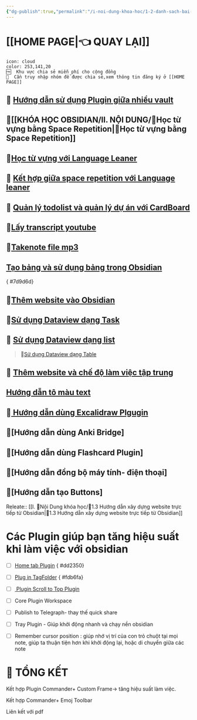 ```yaml
---
{"dg-publish":true,"permalink":"/i-noi-dung-khoa-hoc/1-2-danh-sach-bai-hoc-obsidian-nang-cao/","dgPassFrontmatter":true,"noteIcon":"1","created":"","updated":""}
---
```




# [[HOME PAGE\|👈 QUAY LẠI]]

```ad-info
icon: cloud
color: 253,141,20
🆓  Khu vực chia sẻ miễn phí cho cộng đồng
💎  Cần truy nhập nhóm để được chia sẻ,xem thông tin đăng ký ở [[HOME PAGE]]
```

 ## 💎 [Hướng dẫn sử dụng Plugin giữa nhiều vault](https://www.facebook.com/groups/219067851029823/posts/223744593895482/)

## 💎[[KHÓA HỌC OBSIDIAN/II. NỘI DUNG/🌟Học từ vựng bằng Space Repetition\|🌟Học từ vựng bằng Space Repetition]]

## 💎[Học từ vựng với Language Leaner](https://www.facebook.com/groups/219067851029823/posts/234529566150318/)
 
## 💎 [Kết hợp giữa space repetition với Language leaner](https://www.facebook.com/groups/219067851029823/posts/234529566150318/)

## 💎 [Quản lý todolist và quản lý dự án với CardBoard](https://www.facebook.com/groups/219067851029823/posts/233222509614357/)

## 💎[Lấy transcript youtube](https://www.facebook.com/groups/219067851029823/posts/232158386387436/)

## 💎[Takenote file mp3](https://www.facebook.com/groups/219067851029823/posts/233408126262462/)

 ## [Tạo bảng và sử dụng bảng trong Obsidian](https://www.facebook.com/groups/219067851029823/posts/231771149759493/)


{ #7d9d6d}


## 💎[Thêm website vào Obsidian]()

 ## 💎[Sử dụng Dataview dạng Task](https://www.facebook.com/groups/219067851029823/posts/238619882407953/)

## 💎 [Sử dụng Dataview dạng list]()

>💎[Sử dụng Dataview dạng Table]()

## 💎 [Thêm website và chế độ làm việc tập trung](https://www.facebook.com/groups/219067851029823/posts/236522149284393)

## [Hướng dẫn tô màu text](https://www.facebook.com/groups/219067851029823/posts/227707163499225/)

## 💎[ Hướng dẫn dùng Excalidraw Plgugin](https://www.facebook.com/groups/219067851029823/posts/246889781580963/)

## 💎[Hướng dẫn dùng Anki Bridge]

## 💎[Hướng dẫn dùng Flashcard Plugin]

## 💎[Hướng dẫn đồng bộ máy tính- điện thoại] 

## 💎[Hướng dẫn tạo Buttons] 

Releate:: [[I. 🍁Nội Dung khóa học/🌟1.3 Hướng dẫn xây dựng website trực tiếp từ Obsidian\|🌟1.3 Hướng dẫn xây dựng website trực tiếp từ Obsidian]]

# Các Plugin giúp bạn tăng hiệu suất khi làm việc với obsidian

- [ ] [Home tab Plugin](https://www.facebook.com/groups/219067851029823/posts/246574121612529/)
{ #dd2350}

- [ ] [Plug in TagFolder](https://www.facebook.com/groups/219067851029823/posts/246574121612529/)
{ #fdb6fa}

- [ ] [ Plugin Scroll to Top Plugin](https://www.facebook.com/groups/594306492570157/posts/690826986251440/)
- [ ] Core Plugin Workspace
- [ ] Publish to Telegraph- thay thế quick share
- [ ] Tray Plugin - Giúp khởi động nhanh và chạy nền obsidian
- [ ] Remember cursor position : giúp nhớ vị trí của con trỏ chuột tại mọi note, giúp ta thuận tiện hơn khi khởi động lại, hoặc di chuyển giữa các note 

#  🌟  TỔNG KẾT

Kết hợp Plugin Commander+ Custom Frame-> tăng hiệu suất làm việc.

Kết hợp Commander+ Emoj Toolbar

Liên kết với pdf

